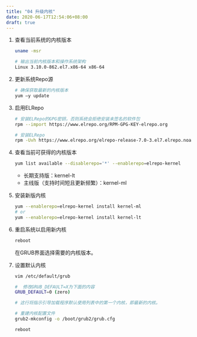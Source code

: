 ```yaml
---
title: "04 升级内核"
date: 2020-06-17T12:54:06+08:00
draft: true
---
```


1. 查看当前系统的内核版本

    ```bash
    uname -msr

    # 输出当前内核版本和操作系统架构
    Linux 3.10.0-862.el7.x86-64 x86-64
    ```

2. 更新系统Repo源

    ```bash
    # 确保获取最新的内核版本
    yum –y update
    ```

3. 启用ELRepo

    ```bash
    # 安装ELRepo的GPG密钥，否则系统会拒绝安装未签名的软件包
    rpm --import https://www.elrepo.org/RPM-GPG-KEY-elrepo.org

    # 安装ELRepo
    rpm -Uvh https://www.elrepo.org/elrepo-release-7.0-3.el7.elrepo.noarch.rpm
    ```

4. 查看当前可获得的内核版本

    ```bash
    yum list available --disablerepo='*' --enablerepo=elrepo-kernel
    ```

    - 长期支持版：kernel-lt
    - 主线版（支持时间短且更新频繁）：kernel-ml

5. 安装新版内核

    ```bash
    yum --enablerepo=elrepo-kernel install kernel-ml
    # or
    yum --enablerepo=elrepo-kernel install kernel-lt
    ```

6. 重启系统以启用新内核

    ```bash
    reboot
    ```

    在GRUB界面选择需要的内核版本。

7. 设置默认内核

    ```bash
    vim /etc/default/grub

    #  修改GRUB_DEFAULT=X为下面的内容
    GRUB_DEFAULT=0 (zero)

    # 这行将指示引导加载程序默认使用列表中的第一个内核，即最新的内核。

    # 重建内核配置文件
    grub2-mkconfig -o /boot/grub2/grub.cfg

    reboot
    ```

